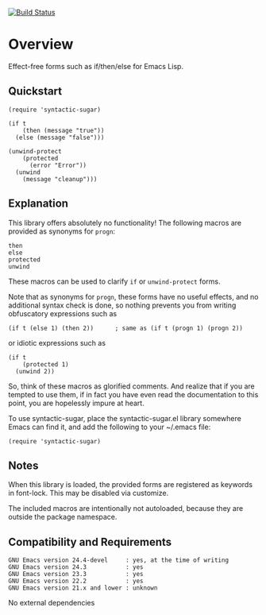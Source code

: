 [![Build Status](https://secure.travis-ci.org/rolandwalker/syntactic-sugar.png?branch=master)](http://travis-ci.org/rolandwalker/syntactic-sugar)

Overview
========

Effect-free forms such as if/then/else for Emacs Lisp.

Quickstart
----------

```elisp
(require 'syntactic-sugar)
 
(if t
    (then (message "true"))
  (else (message "false")))
 
(unwind-protect
    (protected
      (error "Error"))
  (unwind
    (message "cleanup")))
```

Explanation
-----------

This library offers absolutely no functionality!  The following
macros are provided as synonyms for `progn`:

	then
	else
	protected
	unwind

These macros can be used to clarify `if` or `unwind-protect` forms.

Note that as synonyms for `progn`, these forms have no useful
effects, and no additional syntax check is done, so nothing
prevents you from writing obfuscatory expressions such as

```elisp
(if t (else 1) (then 2))      ; same as (if t (progn 1) (progn 2))
```

or idiotic expressions such as

```elisp
(if t
    (protected 1)
  (unwind 2))
```

So, think of these macros as glorified comments.  And realize that
if you are tempted to use them, if in fact you have even read the
documentation to this point, you are hopelessly impure at heart.

To use syntactic-sugar, place the syntactic-sugar.el library somewhere
Emacs can find it, and add the following to your ~/.emacs file:

```elisp
(require 'syntactic-sugar)
```

Notes
-----

When this library is loaded, the provided forms are registered as
keywords in font-lock.  This may be disabled via customize.

The included macros are intentionally not autoloaded, because they
are outside the package namespace.

Compatibility and Requirements
------------------------------

	GNU Emacs version 24.4-devel     : yes, at the time of writing
	GNU Emacs version 24.3           : yes
	GNU Emacs version 23.3           : yes
	GNU Emacs version 22.2           : yes
	GNU Emacs version 21.x and lower : unknown

No external dependencies
